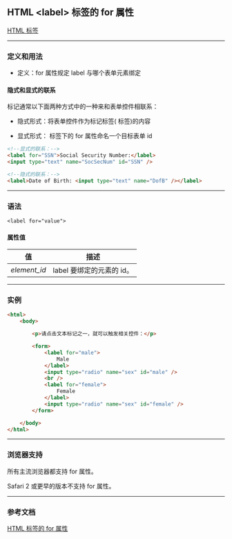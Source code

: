 ## HTML \<label> 标签的 for 属性

[HTML <label> 标签](https://www.w3school.com.cn/tags/tag_label.asp)

-----

### 定义和用法

* 定义：for 属性规定 label 与哪个表单元素绑定

#### 隐式和显式的联系

标记通常以下面两种方式中的一种来和表单控件相联系：

* 隐式形式：将表单控件作为标记标签( <label> 标签)的内容

* 显式形式： <label> 标签下的 for 属性命名一个目标表单 id

``` html
<!--显式的联系：-->
<label for="SSN">Social Security Number:</label>
<input type="text" name="SocSecNum" id="SSN" />

<!--隐式的联系：-->
<label>Date of Birth: <input type="text" name="DofB" /></label>
```

-----

### 语法

```
<label for="value">
```

#### 属性值

| 值           | 描述                      |
| ------------ | ------------------------- |
| *element_id* | label 要绑定的元素的 id。 |

-----

### 实例

```html
<html>
    <body>

        <p>请点击文本标记之一，就可以触发相关控件：</p>

        <form>
            <label for="male">
                Male
            </label>
            <input type="radio" name="sex" id="male" />
            <br />
            <label for="female">
                Female
            </label>
            <input type="radio" name="sex" id="female" />
        </form>

    </body>
</html>
```

-----

### 浏览器支持

所有主流浏览器都支持 for 属性。

Safari 2 或更早的版本不支持 for 属性。

-----

### 参考文档

[HTML <label> 标签的 for 属性](https://www.w3school.com.cn/tags/att_label_for.asp)